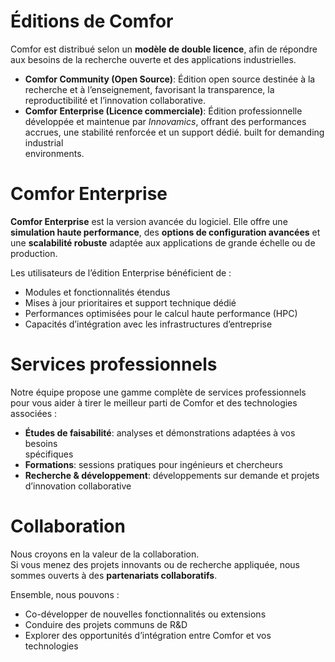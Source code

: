 # Éditions de Comfor

Comfor est distribué selon un **modèle de double licence**, afin de répondre aux
besoins de la recherche ouverte et des applications industrielles.

- **Comfor Community (Open Source)**: Édition open source destinée à la
  recherche et à l’enseignement, favorisant la transparence, la reproductibilité
  et l’innovation collaborative.  
- **Comfor Enterprise (Licence commerciale)**: Édition professionnelle
  développée et maintenue par _Innovamics_, offrant des performances accrues,
  une stabilité renforcée et un support dédié. built for demanding industrial  
  environments.
  
# Comfor Enterprise

**Comfor Enterprise** est la version avancée du logiciel. Elle offre une
**simulation haute performance**, des **options de configuration avancées** et
une **scalabilité robuste** adaptée aux applications de grande échelle ou de
production.

Les utilisateurs de l’édition Enterprise bénéficient de :
- Modules et fonctionnalités étendus  
- Mises à jour prioritaires et support technique dédié  
- Performances optimisées pour le calcul haute performance (HPC)  
- Capacités d’intégration avec les infrastructures d’entreprise  

# Services professionnels

Notre équipe propose une gamme complète de services professionnels pour vous
aider à tirer le meilleur parti de Comfor et des technologies associées :

- **Études de faisabilité**: analyses et démonstrations adaptées à vos besoins  
  spécifiques
- **Formations**: sessions pratiques pour ingénieurs et chercheurs  
- **Recherche & développement**: développements sur demande et projets
  d’innovation collaborative  

# Collaboration

Nous croyons en la valeur de la collaboration.  
Si vous menez des projets innovants ou de recherche appliquée, nous sommes
ouverts à des **partenariats collaboratifs**.

Ensemble, nous pouvons :
- Co-développer de nouvelles fonctionnalités ou extensions  
- Conduire des projets communs de R&D  
- Explorer des opportunités d’intégration entre Comfor et vos technologies

